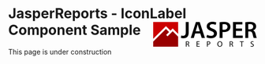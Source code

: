 
# JasperReports - IconLabel Component Sample <img src="../../resources/jasperreports.svg" alt="JasperReports logo" align="right"/>
This page is under construction
